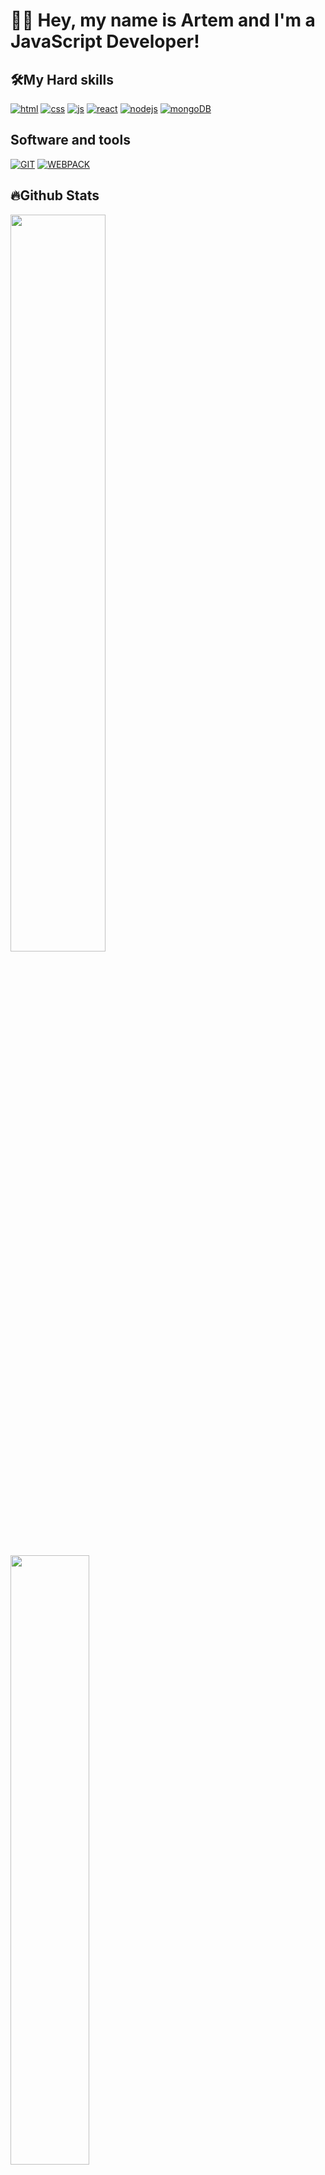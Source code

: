 # 👋🏻 Hey, my name is Artem and I'm a JavaScript Developer!



## 🛠️My Hard skills

[<img src="https://img.shields.io/badge/HTML%20-8448ea.svg?style=for-the-badge&logo=html5" alt="html"/>]()
[<img src="https://img.shields.io/badge/CSS%20-8448ea.svg?style=for-the-badge&logo=css3&logoColor=blue" alt="css"/>]()
[<img src="https://img.shields.io/badge/JAVASCRIPT%20-8448ea.svg?style=for-the-badge&logo=JavaScript" alt="js"/>]()
[<img src="https://img.shields.io/badge/REACT%20-8448ea.svg?style=for-the-badge&logo=React" alt="react"/>]()
[<img src="https://img.shields.io/badge/Node.JS%20-8448ea.svg?style=for-the-badge&logo=node.js" alt="nodejs"/>]()
[<img src="https://img.shields.io/badge/MongoDB%20-8448ea.svg?style=for-the-badge&logo=mongodb" alt="mongoDB"/>]()

## Software and tools
[<img src="https://img.shields.io/badge/GIT%20-8448ea.svg?style=for-the-badge&logo=git" alt="GIT"/>]()
[<img src="https://img.shields.io/badge/WEBPACK%20-8448ea.svg?style=for-the-badge&logo=webpack" alt="WEBPACK"/>]()


## 🔥Github Stats
<img src="https://github-readme-stats.vercel.app/api?username=goldengidora&include_all_commits=true&show_icons=true&theme=tokyonight" width="55%"/>
<img src="https://github-readme-stats.vercel.app/api/top-langs/?username=goldengidora&layout=compact&theme=tokyonight" width="50%"/>

## ✉️ Contacts
[<img src="https://cdn.jsdelivr.net/gh/devicons/devicon/icons/linkedin/linkedin-original.svg" alt="linkedin" width="45" height="45" />](https://www.linkedin.com/in/goldengidora/)
[<img src="https://cdn-icons-png.flaticon.com/512/2111/2111646.png" alt="telegram" width="45" height="45" />](https://t.me/goldengidora)
